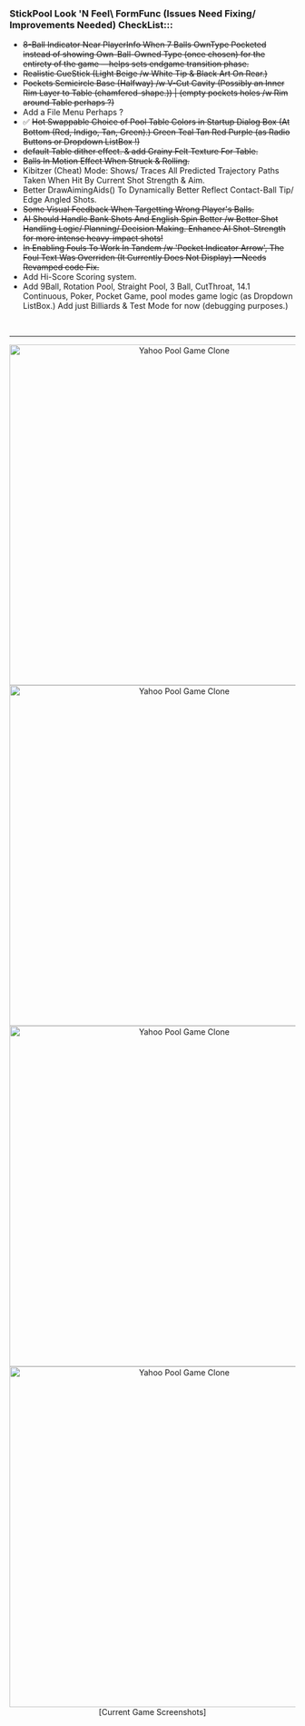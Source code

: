 ### StickPool Look 'N Feel\ FormFunc (Issues Need Fixing/ Improvements Needed) CheckList:::
* ~~8-Ball Indicator Near PlayerInfo When 7 Balls OwnType Pocketed instead of showing Own-Ball-Owned Type (once chosen) for the entirety of the game —helps sets endgame transition phase.~~
* ~~Realistic CueStick (Light Beige /w White Tip & Black Art On Rear.)~~
* ~~Pockets Semicircle Base (Halfway) /w V-Cut Cavity (Possibly an Inner Rim Layer to Table (chamfered-shape.)) | (empty pockets holes /w Rim around Table perhaps ?)~~
* Add a File Menu Perhaps ? <!-- Cheat Mode, Mute, New Game -->
* ✅ ~~Hot Swappable Choice of Pool Table Colors in Startup Dialog Box (At Bottom (Red, Indigo, Tan, Green).) Green Teal Tan Red Purple (as Radio Buttons or Dropdown ListBox !)~~
* ~~default Table dither effect. & add Grainy Felt Texture For Table.~~
* ~~Balls In Motion Effect When Struck & Rolling.~~
* Kibitzer (Cheat) Mode: Shows/ Traces All Predicted Trajectory Paths Taken When Hit By Current Shot Strength & Aim.
* Better DrawAimingAids() To Dynamically Better Reflect Contact-Ball <!-- Target Ball ? --> Tip/ Edge Angled Shots.
* ~~Some Visual Feedback When Targetting Wrong Player's Balls.~~
* ~~AI Should Handle Bank Shots And English Spin Better /w Better Shot Handling Logic/ Planning/ Decision Making. Enhance AI Shot-Strength for more intense heavy-impact shots!~~
* ~~In Enabling Fouls To Work In Tandem /w 'Pocket Indicator Arrow', The Foul Text Was Overriden (It Currently Does Not Display) —Needs Revamped code Fix.~~
* Add Hi-Score Scoring system.
* Add 9Ball, Rotation Pool, Straight Pool, 3 Ball, CutThroat, 14.1 Continuous, Poker, Pocket Game, pool modes game logic (as Dropdown ListBox.) Add just Billiards & Test Mode for now (debugging purposes.) <!-- AI should ahdere to these rules -->
<BR />
<HR>
<p align="center"><img src="https://www.dropbox.com/scl/fi/ee92wheto9hm0a5z5e8h4/Midnight-Pool-4-End-Game.png?rlkey=pbn5nxa310todns2ntlmv82et&st=dfws2qlo&raw=1" alt="Yahoo Pool Game Clone" width="600" /><img src="https://www.dropbox.com/scl/fi/ozsdxya3ufct7owtp5yuc/Midnight-Pool-4-Visual-Embellishments.png?rlkey=cjx45hdp3fak3uy6rj14ni99q&st=i99lzs2e&raw=1" alt="Yahoo Pool Game Clone" width="600" /><img src="https://www.dropbox.com/scl/fi/mt6c6octfx54tq46nxb7p/Midnight-Pool-4-Final.png?rlkey=bekreu1sszz1uo16wgpn64af2&st=xgto5ofy&raw=1" alt="Yahoo Pool Game Clone" width="600" /><img src="https://www.dropbox.com/scl/fi/6bowq3m79dxidt0e95bfq/Midnight-Pool-4.png?rlkey=9zb8v8ocowao8r3neabbp6pdi&st=4tzvy519&raw=1" alt="Yahoo Pool Game Clone" width="600" /><BR />[Current Game Screenshots]</p>
